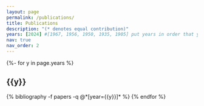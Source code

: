 ```yaml
---
layout: page
permalink: /publications/
title: Publications
description: "(* denotes equal contribution)"
years: [2024] #[1967, 1956, 1950, 1935, 1905] put years in order that you want displayed
nav: true
nav_order: 2 
---
```

<!-- _pages/publications.md -->
<div class="publications">

{%- for y in page.years %}
  <h2 class="year">{{y}}</h2>
  {% bibliography -f papers -q @*[year={{y}}]* %}
{% endfor %}

</div>
